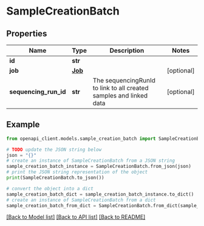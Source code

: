 # SampleCreationBatch


## Properties

Name | Type | Description | Notes
------------ | ------------- | ------------- | -------------
**id** | **str** |  | 
**job** | [**Job**](Job.md) |  | [optional] 
**sequencing_run_id** | **str** | The sequencingRunId to link to all created samples and linked data | [optional] 

## Example

```python
from openapi_client.models.sample_creation_batch import SampleCreationBatch

# TODO update the JSON string below
json = "{}"
# create an instance of SampleCreationBatch from a JSON string
sample_creation_batch_instance = SampleCreationBatch.from_json(json)
# print the JSON string representation of the object
print(SampleCreationBatch.to_json())

# convert the object into a dict
sample_creation_batch_dict = sample_creation_batch_instance.to_dict()
# create an instance of SampleCreationBatch from a dict
sample_creation_batch_from_dict = SampleCreationBatch.from_dict(sample_creation_batch_dict)
```
[[Back to Model list]](../README.md#documentation-for-models) [[Back to API list]](../README.md#documentation-for-api-endpoints) [[Back to README]](../README.md)



